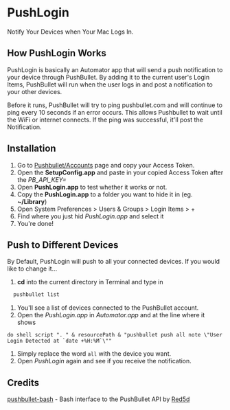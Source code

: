 # PushLogin
Notify Your Devices when Your Mac Logs In.

## How PushLogin Works
PushLogin is basically an Automator app that will send a push notification to your device through PushBullet. By adding it to the current user's Login Items, PushBullet will run when the user logs in and post a notification to your other devices.

Before it runs, PushBullet will try to ping pushbullet.com and will continue to ping every 10 seconds if an error occurs. This allows Pushbullet to wait until the WiFi or internet connects. If the ping was successful, it'll post the Notification.

## Installation
1. Go to [Pushbullet/Accounts](www.pushbullet.com/account) page and copy your Access Token.
1. Open the **SetupConfig.app** and paste in your copied Access Token after the *PB_API_KEY=*
1. Open **PushLogin.app** to test whether it works or not.
1. Copy the **PushLogin.app** to a folder you want to hide it in (eg. **~/Library**)
1. Open System Preferences > Users & Groups > Login Items > +
1. Find where you just hid *PushLogin.app* and select it
1. You're done!

## Push to Different Devices
By Default, PushLogin will push to all your connected devices.
If you would like to change it...
1. **cd** into the current directory in Terminal and type in
```bash
  pushbullet list
```
1. You'll see a list of devices connected to the PushBullet account.
1. Open the *PushLogin.app* in *Automator.app* and at the line where it shows
```AppleScript
do shell script ". " & resourcePath & "pushbullet push all note \"User Login Detected at `date +%H:%M`\""
```
1. Simply replace the word `all` with the device you want.
1. Open *PushLogin* again and see if you receive the notification.

## Credits
[pushbullet-bash](https://github.com/Red5d/pushbullet-bash) - Bash interface to the PushBullet API by [Red5d](https://github.com/Red5d)
